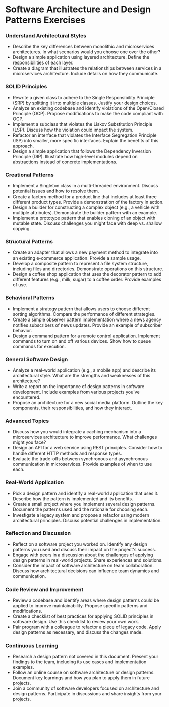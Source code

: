 # Software Architecture and Design Patterns Exercises

### Understand Architectural Styles
- Describe the key differences between monolithic and microservices architectures. In what scenarios would you choose one over the other?
- Design a simple application using layered architecture. Define the responsibilities of each layer.
- Create a diagram that illustrates the relationships between services in a microservices architecture. Include details on how they communicate.

### SOLID Principles
- Rewrite a given class to adhere to the Single Responsibility Principle (SRP) by splitting it into multiple classes. Justify your design choices.
- Analyze an existing codebase and identify violations of the Open/Closed Principle (OCP). Propose modifications to make the code compliant with OCP.
- Implement a subclass that violates the Liskov Substitution Principle (LSP). Discuss how the violation could impact the system.
- Refactor an interface that violates the Interface Segregation Principle (ISP) into smaller, more specific interfaces. Explain the benefits of this approach.
- Design a simple application that follows the Dependency Inversion Principle (DIP). Illustrate how high-level modules depend on abstractions instead of concrete implementations.

### Creational Patterns
- Implement a Singleton class in a multi-threaded environment. Discuss potential issues and how to resolve them.
- Create a factory method for a product line that includes at least three different product types. Provide a demonstration of the factory in action.
- Design a builder for constructing a complex object (e.g., a vehicle with multiple attributes). Demonstrate the builder pattern with an example.
- Implement a prototype pattern that enables cloning of an object with mutable state. Discuss challenges you might face with deep vs. shallow copying.

### Structural Patterns
- Create an adapter that allows a new payment method to integrate into an existing e-commerce application. Provide a sample usage.
- Develop a composite pattern to represent a file system structure, including files and directories. Demonstrate operations on this structure.
- Design a coffee shop application that uses the decorator pattern to add different features (e.g., milk, sugar) to a coffee order. Provide examples of use.

### Behavioral Patterns
- Implement a strategy pattern that allows users to choose different sorting algorithms. Compare the performance of different strategies.
- Create a simple observer pattern implementation where a news agency notifies subscribers of news updates. Provide an example of subscriber behavior.
- Design a command pattern for a remote control application. Implement commands to turn on and off various devices. Show how to queue commands for execution.

### General Software Design
- Analyze a real-world application (e.g., a mobile app) and describe its architectural style. What are the strengths and weaknesses of this architecture?
- Write a report on the importance of design patterns in software development. Include examples from various projects you've encountered.
- Propose an architecture for a new social media platform. Outline the key components, their responsibilities, and how they interact.

### Advanced Topics
- Discuss how you would integrate a caching mechanism into a microservices architecture to improve performance. What challenges might you face?
- Design an API for a web service using REST principles. Consider how to handle different HTTP methods and response types.
- Evaluate the trade-offs between synchronous and asynchronous communication in microservices. Provide examples of when to use each.

### Real-World Application
- Pick a design pattern and identify a real-world application that uses it. Describe how the pattern is implemented and its benefits.
- Create a small project where you implement several design patterns. Document the patterns used and the rationale for choosing each.
- Investigate a legacy system and propose a refactor using modern architectural principles. Discuss potential challenges in implementation.

### Reflection and Discussion
- Reflect on a software project you worked on. Identify any design patterns you used and discuss their impact on the project's success.
- Engage with peers in a discussion about the challenges of applying design patterns in real-world projects. Share experiences and solutions.
- Consider the impact of software architecture on team collaboration. Discuss how architectural decisions can influence team dynamics and communication.

### Code Review and Improvement
- Review a codebase and identify areas where design patterns could be applied to improve maintainability. Propose specific patterns and modifications.
- Create a checklist of best practices for applying SOLID principles in software design. Use this checklist to review your own work.
- Pair program with a colleague to refactor a piece of legacy code. Apply design patterns as necessary, and discuss the changes made.

### Continuous Learning
- Research a design pattern not covered in this document. Present your findings to the team, including its use cases and implementation examples.
- Follow an online course on software architecture or design patterns. Document key learnings and how you plan to apply them in future projects.
- Join a community of software developers focused on architecture and design patterns. Participate in discussions and share insights from your projects.
  
